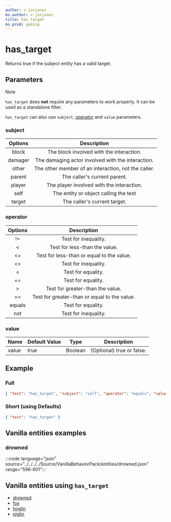 ```yaml
---
author: v-josjones
ms.author: v-josjones
title: has_target
ms.prod: gaming
---
```


# has_target

Returns true if the subject entity has a valid target.

## Parameters

> [!Note]
> `has_target` does **not** require any parameters to work properly. It can be used as a standalone filter.
>
> `has_target` can also use `subject`, [operator](../Definitions/NestedTables/operator.md) and `value` parameters.

### subject

| Options| Description |
|:-----------:|:-----------:|
| block| The block involved with the interaction. |
| damager| The damaging actor involved with the interaction. |
| other| The other member of an interaction, not the caller. |
| parent| The caller's current parent. |
| player| The player involved with the interaction. |
| self| The entity or object calling the test |
| target| The caller's current target. |

### operator

| Options| Description |
|:-----------:|:-----------:|
| !=| Test for inequality. |
| <| Test for less-than the value. |
| <=| Test for less-than or equal to the value. |
| <>| Test for inequality. |
| =| Test for equality. |
| ==| Test for equality. |
| >| Test for greater-than the value. |
| >=| Test for greater-than or equal to the value. |
| equals| Test for equality. |
| not| Test for inequality. |

### value

|Name |Default Value  |Type  |Description  |
|---------|---------|---------|---------|
|value |true |Boolean |(Optional) true or false. |

## Example

### Full

```json
{ "test": "has_target", "subject": "self", "operator": "equals", "value": "true" }
```

### Short (using Defaults)

```json
{ "test": "has_target" }
```

## Vanilla entities examples

### drowned

:::code language="json" source="../../../../Source/VanillaBehaviorPack/entities/drowned.json" range="596-601":::

## Vanilla entities using `has_target`

- [drowned](../../../../Source/VanillaBehaviorPack_Snippets/entities/drowned.md)
- [fox](../../../../Source/VanillaBehaviorPack_Snippets/entities/fox.md)
- [hoglin](../../../../Source/VanillaBehaviorPack_Snippets/entities/hoglin.md)
- [piglin](../../../../Source/VanillaBehaviorPack_Snippets/entities/piglin.md)

